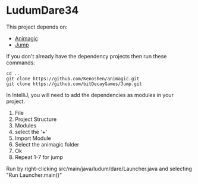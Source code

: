 # LudumDare34

This project depends on:
 - [Animagic](https://github.com/Kenoshen/animagic)
 - [Jump](https://github.com/bitDecayGames/Jump)


If you don't already have the dependency projects then run these commands:
```
cd ..
git clone https://github.com/Kenoshen/animagic.git
git clone https://github.com/bitDecayGames/Jump.git
```

In IntelliJ, you will need to add the dependencies as modules in your project.
1. File
2. Project Structure
3. Modules
4. select the '+'
5. Import Module
6. Select the animagic folder
7. Ok
8. Repeat 1-7 for jump

Run by right-clicking src/main/java/ludum/dare/Launcher.java and selecting "Run Launcher.main()"

